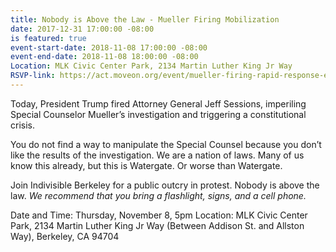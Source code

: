 ```yaml
---
title: Nobody is Above the Law - Mueller Firing Mobilization
date: 2017-12-31 17:00:00 -08:00
is featured: true
event-start-date: 2018-11-08 17:00:00 -08:00
event-end-date: 2018-11-08 18:00:00 -08:00
Location: MLK Civic Center Park, 2134 Martin Luther King Jr Way
RSVP-link: https://act.moveon.org/event/mueller-firing-rapid-response-events/18715
---
```


Today, President Trump fired Attorney General Jeff Sessions, imperiling Special Counselor Mueller’s investigation and triggering a constitutional crisis.

You do not find a way to manipulate the Special Counsel because you don’t like the results of the investigation. We are a nation of laws. Many of us know this already, but this is Watergate. Or worse than Watergate.

Join Indivisible Berkeley for a public outcry in protest. Nobody is above the law. *We recommend that you bring a flashlight, signs, and a cell phone.*

Date and Time: Thursday, November 8, 5pm
Location: MLK Civic Center Park, 2134 Martin Luther King Jr Way (Between Addison St. and Allston Way), Berkeley, CA 94704